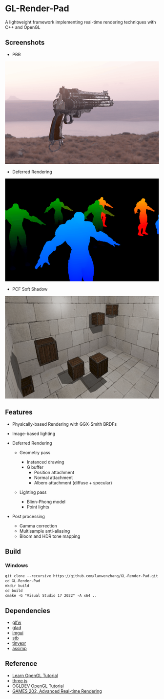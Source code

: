 # GL-Render-Pad
A lightweight framework implementing real-time rendering techniques with C++ and OpenGL

## Screenshots
* PBR

![GL-Render-Pad](data/screenshot_01.gif)


* Deferred Rendering

![GL-Render-Pad](data/screenshot_02.gif)

* PCF Soft Shadow

![GL-Render-Pad](data/screenshot_03.gif)



## Features
- Physically-based Rendering with GGX-Smith BRDFs
* Image-based lighting


- Deferred Rendering
  - Geometry pass
      - Instanced drawing
      - G buffer
        - Position attachment
        - Normal attachment
        - Albero attachment (diffuse + specular)
  
  - Lighting pass
     - Blinn-Phong model
     - Point lights

- Post processing
  - Gamma correction
  - Multisample anti-aliasing
  - Bloom and HDR tone mapping

## Build

### Windows
```
git clone --recursive https://github.com/lanwenzhang/GL-Render-Pad.git
cd GL-Render-Pad
mkdir build
cd build
cmake -G "Visual Studio 17 2022" -A x64 ..
```

## Dependencies
* [glfw](https://github.com/glfw/glfw)
* [glad](https://glad.dav1d.de/)
* [imgui](https://github.com/ocornut/imgui)
* [stb](https://github.com/nothings/stb)
* [tinyexr](https://github.com/syoyo/tinyexr)
* [assimp](https://github.com/assimp/assimp)

## Reference
* [Learn OpenGL Tutorial](https://learnopengl.com)
* [three.js](https://github.com/mrdoob/three.js/)
* [OGLDEV OpenGL Tutorial](https://ogldev.org)
* [GAMES 202, Advanced Real-time Rendering](https://sites.cs.ucsb.edu/~lingqi/teaching/games202.html)
